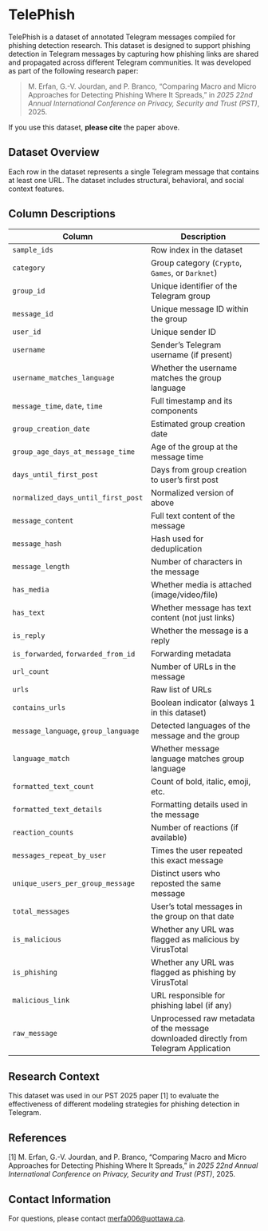 
# TelePhish

TelePhish is a dataset of annotated Telegram messages compiled for phishing detection research. This dataset is designed to support phishing detection in Telegram messages by capturing how phishing links are shared and propagated across different Telegram communities. It was developed as part of the following research paper:

> M. Erfan, G.-V. Jourdan, and P. Branco, “Comparing Macro and Micro Approaches for Detecting Phishing Where It Spreads,” in *2025 22nd Annual International Conference on Privacy, Security and Trust (PST)*, 2025.

If you use this dataset, **please cite** the paper above.


## Dataset Overview

Each row in the dataset represents a single Telegram message that contains at least one URL. The dataset includes structural, behavioral, and social context features.


## Column Descriptions

| Column | Description |
|--------|-------------|
| `sample_ids` | Row index in the dataset |
| `category` | Group category (`Crypto`, `Games`, or `Darknet`) |
| `group_id` | Unique identifier of the Telegram group |
| `message_id` | Unique message ID within the group |
| `user_id` | Unique sender ID |
| `username` | Sender’s Telegram username (if present) |
| `username_matches_language` | Whether the username matches the group language|
| `message_time`, `date`, `time` | Full timestamp and its components |
| `group_creation_date` | Estimated group creation date |
| `group_age_days_at_message_time` | Age of the group at the message time |
| `days_until_first_post` | Days from group creation to user’s first post |
| `normalized_days_until_first_post` | Normalized version of above |
| `message_content` | Full text content of the message |
| `message_hash` | Hash used for deduplication |
| `message_length` | Number of characters in the message |
| `has_media` | Whether media is attached (image/video/file) |
| `has_text` | Whether message has text content (not just links) |
| `is_reply` | Whether the message is a reply |
| `is_forwarded`, `forwarded_from_id` | Forwarding metadata |
| `url_count` | Number of URLs in the message |
| `urls` | Raw list of URLs |
| `contains_urls` | Boolean indicator (always 1 in this dataset) |
| `message_language`, `group_language` | Detected languages of the message and the group |
| `language_match` | Whether message language matches group language |=
| `formatted_text_count` | Count of bold, italic, emoji, etc. |
| `formatted_text_details` | Formatting details used in the message |
| `reaction_counts` | Number of reactions (if available) |
| `messages_repeat_by_user` | Times the user repeated this exact message |
| `unique_users_per_group_message` | Distinct users who reposted the same message |
| `total_messages` | User’s total messages in the group on that date |=
| `is_malicious` | Whether any URL was flagged as malicious by VirusTotal |
| `is_phishing` | Whether any URL was flagged as phishing by VirusTotal |
| `malicious_link` | URL responsible for phishing label (if any) |
| `raw_message` | Unprocessed raw metadata of the message downloaded directly from Telegram Application |


## Research Context

This dataset was used in our PST 2025 paper [1] to evaluate the effectiveness of different modeling strategies for phishing detection in Telegram.


## References

[1] M. Erfan, G.-V. Jourdan, and P. Branco, “Comparing Macro and Micro Approaches for Detecting Phishing Where It Spreads,” in *2025 22nd Annual International Conference on Privacy, Security and Trust (PST)*, 2025. 


## Contact Information

For questions, please contact [merfa006@uottawa.ca](mailto:merfa006@uottawa.ca).


